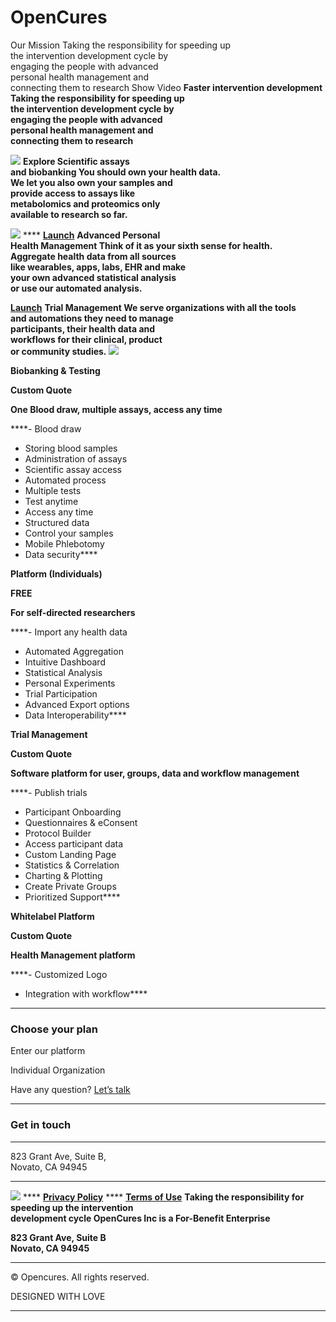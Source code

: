 # OpenCures

Our Mission Taking the responsibility for speeding up\
the intervention development cycle by\
engaging the people with advanced\
personal health management and\
connecting them to research Show Video **Faster intervention development** **Taking the responsibility for speeding up**\
**the intervention development cycle by**\
**engaging the people with advanced**\
**personal health management and**\
**connecting them to research**

![](https://opencures.org/wp-content/uploads/2021/12/Trial.svg) **Explore Scientific assays**\
**and biobanking You should own your health data.**\
**We let you also own your samples and**\
**provide access to assays like**\
**metabolomics and proteomics only**\
**available to research so far.**

![](https://opencures.org/wp-content/uploads/2021/11/2-AA.png) **** [**Launch**](https://my.opencures.org/home) **Advanced Personal**\
**Health Management Think of it as your sixth sense for health.**\
**Aggregate health data from all sources**\
**like wearables, apps, labs, EHR and make**\
**your own advanced statistical analysis**\
**or use our automated analysis.**

[**Launch**](https://my.opencures.org) **Trial Management We serve organizations with all the tools**\
**and automations they need to manage**\
**participants, their health data and**\
**workflows for their clinical, product**\
**or community studies.** ![](https://opencures.org/wp-content/plugins/revslider/public/assets/assets/dummy.png)

**Biobanking & Testing**

**Custom Quote**

**One Blood draw, multiple assays, access any time**

\*\*\*\*- Blood draw

* Storing blood samples
* Administration of assays
* Scientific assay access
* Automated process
* Multiple tests
* Test anytime
* Access any time
* Structured data
* Control your samples
* Mobile Phlebotomy
* Data security\*\*\*\*

**Platform (Individuals)**

**FREE**

**For self-directed researchers**

\*\*\*\*- Import any health data

* Automated Aggregation
* Intuitive Dashboard
* Statistical Analysis
* Personal Experiments
* Trial Participation
* Advanced Export options
* Data Interoperability\*\*\*\*

**Trial Management**

**Custom Quote**

**Software platform for user, groups, data and workflow management**

\*\*\*\*- Publish trials

* Participant Onboarding
* Questionnaires & eConsent
* Protocol Builder
* Access participant data
* Custom Landing Page
* Statistics & Correlation
* Charting & Plotting
* Create Private Groups
* Prioritized Support\*\*\*\*

**Whitelabel Platform**

**Custom Quote**

**Health Management platform**

\*\*\*\*- Customized Logo

* Integration with workflow\*\*\*\*

***

### Choose your plan

Enter our platform

Individual Organization

Have any question? [Let’s talk](mailto:support@opencures.org)

***

### **Get in touch**

***

823 Grant Ave, Suite B,\
Novato, CA 94945

***

![](https://opencures.org/wp-content/uploads/2021/11/OC\_logo\_w\_tag-bht.fw\_.png) **** [**Privacy Policy**](https://opencures.org/privacy-policy/) **** [**Terms of Use**](https://opencures.org/terms-of-use/) **Taking the responsibility for**\
**speeding up the intervention**\
**development cycle OpenCures Inc is a For-Benefit Enterprise**

**823 Grant Ave, Suite B**\
**Novato, CA 94945**

***

© Opencures. All rights reserved.

DESIGNED WITH LOVE

***
